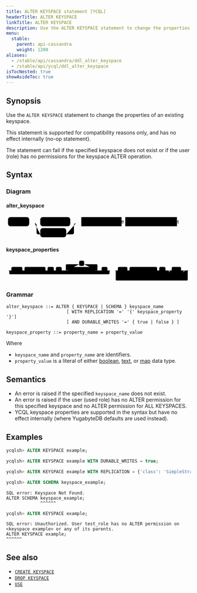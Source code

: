 ```yaml
---
title: ALTER KEYSPACE statement [YCQL]
headerTitle: ALTER KEYSPACE
linkTitle: ALTER KEYSPACE
description: Use the ALTER KEYSPACE statement to change the properties of an existing keyspace.
menu:
  stable:
    parent: api-cassandra
    weight: 1200
aliases:
  - /stable/api/cassandra/ddl_alter_keyspace
  - /stable/api/ycql/ddl_alter_keyspace
isTocNested: true
showAsideToc: true
---
```


## Synopsis

Use the `ALTER KEYSPACE` statement to change the properties of an existing keyspace.

This statement is supported for compatibility reasons only, and has no effect internally (no-op statement).

The statement can fail if the specified keyspace does not exist or if the user (role) has no permissions for the keyspace ALTER operation.

## Syntax

### Diagram

#### alter_keyspace

<svg class="rrdiagram" version="1.1" xmlns:xlink="http://www.w3.org/1999/xlink" xmlns="http://www.w3.org/2000/svg" width="471" height="65" viewbox="0 0 471 65"><path class="connector" d="M0 22h5m58 0h30m82 0h20m-117 0q5 0 5 5v20q0 5 5 5h5m71 0h16q5 0 5-5v-20q0-5 5-5m5 0h10m110 0h10m141 0h5"/><rect class="literal" x="5" y="5" width="58" height="25" rx="7"/><text class="text" x="15" y="22">ALTER</text><rect class="literal" x="93" y="5" width="82" height="25" rx="7"/><text class="text" x="103" y="22">KEYSPACE</text><rect class="literal" x="93" y="35" width="71" height="25" rx="7"/><text class="text" x="103" y="52">SCHEMA</text><a xlink:href="../grammar_diagrams#keyspace-name"><rect class="rule" x="205" y="5" width="110" height="25"/><text class="text" x="215" y="22">keyspace_name</text></a><a xlink:href="../grammar_diagrams#keyspace-properties"><rect class="rule" x="325" y="5" width="141" height="25"/><text class="text" x="335" y="22">keyspace_properties</text></a></svg>

#### keyspace_properties

<svg class="rrdiagram" version="1.1" xmlns:xlink="http://www.w3.org/1999/xlink" xmlns="http://www.w3.org/2000/svg" width="888" height="110" viewbox="0 0 888 110"><path class="connector" d="M0 52h25m53 0h10m101 0h10m30 0h10m28 0h30m-5 0q-5 0-5-5v-20q0-5 5-5h59m24 0h59q5 0 5 5v20q0 5-5 5m-5 0h30m28 0h20m-497 0q5 0 5 5v8q0 5 5 5h472q5 0 5-5v-8q0-5 5-5m5 0h30m46 0h10m133 0h10m30 0h30m45 0h22m-82 0q5 0 5 5v20q0 5 5 5h5m47 0h5q5 0 5-5v-20q0-5 5-5m5 0h20m-361 0q5 0 5 5v38q0 5 5 5h336q5 0 5-5v-38q0-5 5-5m5 0h5"/><rect class="literal" x="25" y="35" width="53" height="25" rx="7"/><text class="text" x="35" y="52">WITH</text><rect class="literal" x="88" y="35" width="101" height="25" rx="7"/><text class="text" x="98" y="52">REPLICATION</text><rect class="literal" x="199" y="35" width="30" height="25" rx="7"/><text class="text" x="209" y="52">=</text><rect class="literal" x="239" y="35" width="28" height="25" rx="7"/><text class="text" x="249" y="52">{</text><rect class="literal" x="351" y="5" width="24" height="25" rx="7"/><text class="text" x="361" y="22">,</text><a xlink:href="../grammar_diagrams#keyspace-property"><rect class="rule" x="297" y="35" width="132" height="25"/><text class="text" x="307" y="52">keyspace_property</text></a><rect class="literal" x="459" y="35" width="28" height="25" rx="7"/><text class="text" x="469" y="52">}</text><rect class="literal" x="537" y="35" width="46" height="25" rx="7"/><text class="text" x="547" y="52">AND</text><rect class="literal" x="593" y="35" width="133" height="25" rx="7"/><text class="text" x="603" y="52">DURABLE_WRITES</text><rect class="literal" x="736" y="35" width="30" height="25" rx="7"/><text class="text" x="746" y="52">=</text><rect class="literal" x="796" y="35" width="45" height="25" rx="7"/><text class="text" x="806" y="52">true</text><rect class="literal" x="796" y="65" width="47" height="25" rx="7"/><text class="text" x="806" y="82">false</text></svg>

### Grammar

```
alter_keyspace ::= ALTER { KEYSPACE | SCHEMA } keyspace_name
                       [ WITH REPLICATION '=' '{' keyspace_property '}']
                       [ AND DURABLE_WRITES '=' { true | false } ]

keyspace_property ::= property_name = property_value
```

Where

- `keyspace_name` and `property_name` are identifiers.
- `property_value` is a literal of either [boolean](../type_bool), [text](../type_text), or [map](../type_collection) data type.

## Semantics

- An error is raised if the specified `keyspace_name` does not exist.
- An error is raised if the user (used role) has no ALTER permission for this specified keyspace and no ALTER permission for ALL KEYSPACES.
- YCQL keyspace properties are supported in the syntax but have no effect internally (where YugabyteDB defaults are used instead).

## Examples

```sql
ycqlsh> ALTER KEYSPACE example;
```

```sql
ycqlsh> ALTER KEYSPACE example WITH DURABLE_WRITES = true;
```

```sql
ycqlsh> ALTER KEYSPACE example WITH REPLICATION = {'class': 'SimpleStrategy', 'replication_factor': '3'} AND DURABLE_WRITES = true;
```

```sql
ycqlsh> ALTER SCHEMA keyspace_example;
```

```
SQL error: Keyspace Not Found.
ALTER SCHEMA keyspace_example;
             ^^^^^^
```

```sql
ycqlsh> ALTER KEYSPACE example;
```

```
SQL error: Unauthorized. User test_role has no ALTER permission on <keyspace example> or any of its parents.
ALTER KEYSPACE example;
^^^^^^
```

## See also

- [`CREATE KEYSPACE`](../ddl_create_keyspace)
- [`DROP KEYSPACE`](../ddl_drop_keyspace)
- [`USE`](../ddl_use)
